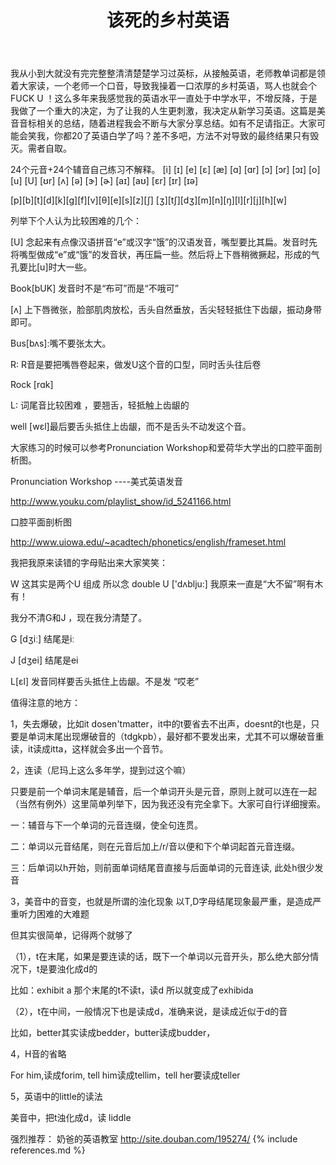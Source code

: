 ﻿---
layout: post
title: 该死的乡村英语
category: 其他
---
我从小到大就没有完完整整清清楚楚学习过英标，从接触英语，老师教单词都是领着大家读，一个老师一个口音，导致我操着一口浓厚的乡村英语，骂人也就会个FUCK U ！这么多年来我感觉我的英语水平一直处于中学水平，不增反降，于是我做了一个重大的决定，为了让我的人生更刺激，我决定从新学习英语。这篇是美音音标相关的总结，随着进程我会不断与大家分享总结。如有不足请指正。大家可能会笑我，你都20了英语白学了吗？差不多吧，方法不对导致的最终结果只有毁灭。需者自取。


24个元音+24个辅音自己练习不解释。 
[i] [ɪ] [e] [ɛ] [æ] [ɑ] [ɑr] [ɔ] [ɔr] [ɔɪ] [o] [u] [U] 
[ʊr] [ʌ] [ə] [ɝ] [ɚ] [aɪ] [aʊ] [ɛr] [ɪr] [ɪə] 

[p][b][t][d][k][g][f][v][θ][e][s][z][ʃ] 
[ʒ][tʃ][dʒ][m][n][ŋ][l][r][j][h][w]

 

列举下个人认为比较困难的几个：

[U] 念起来有点像汉语拼音“e”或汉字“饿”的汉语发音，嘴型要比其扁。发音时先将嘴型做成“e”或“饿”的发音状，再压扁一些。然后将上下唇稍微撅起，形成的气孔要比[u]时大一些。

Book[bUK] 发音时不是“布可”而是“不哦可”

 

[ʌ] 上下唇微张，脸部肌肉放松，舌头自然垂放，舌尖轻轻抵住下齿龈，振动身带即可。

Bus[bʌs]:嘴不要张太大。

 

R: R音是要把嘴唇卷起来，做发U这个音的口型，同时舌头往后卷

Rock [rɑk]

 

L: 词尾音比较困难 ，要翘舌，轻抵触上齿龈的 

well [wɛl]最后要舌头抵住上齿龈，而不是舌头不动发这个音。

 

大家练习的时候可以参考Pronunciation Workshop和爱荷华大学出的口腔平面剖析图。

 

Pronunciation Workshop ----美式英语发音

http://www.youku.com/playlist_show/id_5241166.html

 

口腔平面剖析图

http://www.uiowa.edu/~acadtech/phonetics/english/frameset.html

 

我把我原来读错的字母贴出来大家笑笑：

W 这其实是两个U 组成 所以念 double U ['dʌblju:] 我原来一直是“大不留”啊有木有！

我分不清G和J ，现在我分清楚了。

G [dʒiː] 结尾是iː

J [dʒei] 结尾是ei

L[ɛl] 发音同样要舌头抵住上齿龈。不是发 “哎老”

 

值得注意的地方：


1，失去爆破，比如it dosen'tmatter，it中的t要省去不出声，doesnt的t也是，只要是单词末尾出现爆破音的（tdgkpb），最好都不要发出来，尤其不可以爆破音重读，it读成itta，这样就会多出一个音节。

2，连读（尼玛上这么多年学，提到过这个嘛）

只要是前一个单词末尾是辅音，后一个单词开头是元音，原则上就可以连在一起（当然有例外）这里简单列举下，因为我还没有完全拿下。大家可自行详细搜索。


一：辅音与下一个单词的元音连缀，使全句连贯。 

二：单词以元音结尾，则在元音后加上/r/音以便和下个单词起首元音连缀。 

三：后单词以h开始，则前面单词结尾音直接与后面单词的元音连读, 此处h很少发音


3，美音中的音变，也就是所谓的浊化现象 
以T,D字母结尾现象最严重，是造成严重听力困难的大难题 

但其实很简单，记得两个就够了 

（1），t在末尾，如果是要连读的话，既下一个单词以元音开头，那么绝大部分情况下，t是要浊化成d的 

比如：exhibit a 那个末尾的t不读t，读d  所以就变成了exhibida 

（2），t在中间，一般情况下也是读成d，准确来说，是读成近似于d的音 

比如，better其实读成bedder，butter读成budder， 

4，H音的省略 

For him,读成forim, tell him读成tellim，tell her要读成teller 

5，英语中的little的读法 

美音中，把t浊化成d，读 liddle 


强烈推荐：
奶爸的英语教室
http://site.douban.com/195274/
{% include references.md %}
